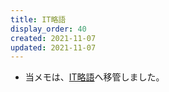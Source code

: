 ```yaml
---
title: IT略語
display_order: 40
created: 2021-11-07
updated: 2021-11-07
---
```

- 当メモは、[IT略語](https://thinktwice.tech/it/other/abbreviation/)へ移管しました。
